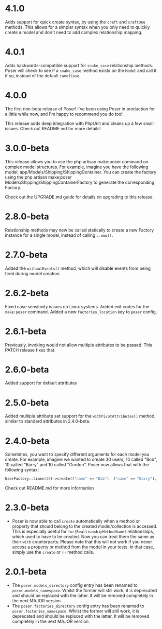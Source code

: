 # 4.1.0
Adds support for quick create syntax, by using the `craft` and `craftOne` methods. This allows for a simpler
syntax when you only need to quickly create a model and don't need to add complex relationship mapping.

# 4.0.1
Adds backwards-compatible support for `snake_case` relationship methods. Poser will check to see if 
a `snake_case` method exists on the `Model` and call it if so, instead of the default `camelCase`.

# 4.0.0
The first non-beta release of Poser! I've been using Poser in production for a little while now,
and I'm happy to recommend you do too!

This release adds deep integration with PhpUnit and cleans up a few small issues. Check out 
README.md for more details!

# 3.0.0-beta
This release allows you to use the php artisan make:poser command on complex model structures. For example, imagine you have the following model: app/Models/Shipping/ShippingContainer. You can create the factory using the php artisan make:poser Models\\Shipping\\ShippingContainerFactory to generate the corresponding Factory.

Check out the UPGRADE.md guide for details on upgrading to this release.

# 2.8.0-beta
Relationship methods may now be called statically to create a new Factory instance for a single
model, instead of calling `::new()`.

# 2.7.0-beta
Added the `withoutEvents()` method, which will disable events from being fired during model
creation.

# 2.6.2-beta
Fixed case sensitivity issues on Linux systems. Added exit codes for the `make:poser` command.
Added a new `factories_location` key to `poser` config.

# 2.6.1-beta
Previously, invoking would not allow multiple attributes to be passed. This PATCH release fixes that.

# 2.6.0-beta
Added support for default attributes

# 2.5.0-beta
Added multiple attribute set support for the `withPivotAttributes()` method, similar to standard attributes in 2.4.0-beta.

# 2.4.0-beta
Sometimes, you want to specify different arguments for each model you create. For example, imagine we wanted to create 30 users, 10 called "Bob", 10 called "Barry" and 10 called "Gordon". Poser now allows that with the following syntax:

```php
UserFactory::times(30)->create(["name" => "Bob"], ["name" => "Barry"], ["name" => "Gordon"]);
```

Check out README.md for more information

# 2.3.0-beta
- Poser is now able to call `create` automatically when a method or property that should belong to the created model/collection
is accessed. This is especially useful for `for[RealtionshipMethodName]` relationships, which used to have to be created. Now you
can treat them the same as their `with` counterparts. Please note that this will not work if you never access a property or method 
from the model in your tests. In that case, simply use the `create` or `()` method calls.

# 2.0.1-beta
- The `poser.models_directory` config entry has been renamed to `poser.models_namespace`. Whilst the former will still work,
it is deprecated and should be replaced with the latter. It will be removed completely in the next MAJOR version.
- The `poser.factories_directory` config entry has been renamed to `poser.factories_namespace`. Whilst the former will still work,
it is deprecated and should be replaced with the latter. It will be removed completely in the next MAJOR version.
